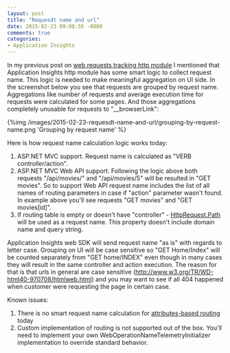 ```yaml
---
layout: post
title: "Requesdt name and url"
date: 2015-02-23 09:08:55 -0800
comments: true
categories: 
- Application Insights
---
```

In my previous post on [web requests tracking http module](/blog/2015/01/02/application-insights-requests-tracking-more-than-just-a-begin-and-end/) I mentioned that Application Insights http module has some smart logic to collect request name. This logic is needed to make meaningful aggregation on UI side. In the screenshot below you see that requests are grouped by request name.  Aggregations like number of requests and average execution time for requests were calculated for some pages. And those aggregations completely unusable for requests to "__browserLink":

{%img /images/2015-02-23-requesdt-name-and-url/grouping-by-request-name.png 'Grouping by request name' %}

Here is how request name calculation logic works today:

1. ASP.NET MVC support. Request name is calculated as "VERB controller/action".
2. ASP.NET MVC Web API support. Following the logic above both requests "/api/movies/" and "/api/movies/5" will be resulted in "GET movies". So to support Web API request name includes the list of all names of routing parameters in case if "action" parameter wasn't found. In example above you'll see requests "GET movies" and "GET movies[id]".  
3. If routing table is empty or doesn't have "controller" - [HttpRequest.Path](https://msdn.microsoft.com/en-us/library/system.web.httprequest.path.aspx) will be used as a request name. This property doesn't include domain name and query string. 

Application Insights web SDK will send request name "as is" with regards to letter case. Grouping on UI will be case sensitive so "GET Home/Index" will be counted separately from "GET home/INDEX" even though in many cases they will result in the same controller and action execution. The reason for that is that urls in general are case sensitive (http://www.w3.org/TR/WD-html40-970708/htmlweb.html) and you may want to see if all 404 happened when customer were requesting the page in certain case.

Known issues:

1. There is no smart request name calculation for [attributes-based routing](http://blogs.msdn.com/b/webdev/archive/2013/10/17/attribute-routing-in-asp-net-mvc-5.aspx) today
2. Custom implementation of routing is not supported out of the box. You'll need to implement your own WebOperationNameTelemetryInitializer implementation to override standard behavior. 